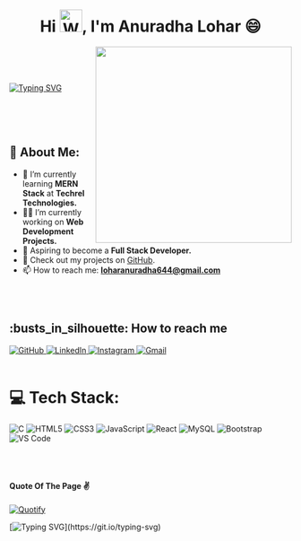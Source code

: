 <h1 align="center"> 
  Hi
  <img src="https://raw.githubusercontent.com/Rishabh2804/Rishabh2804/master/Resources/wave.gif" 
         alt="Waving hand animated gif"         
         width="40"/>,
   I'm <b>Anuradha Lohar 😄</b>
</h1> 

<img align="right" src="https://raw.githubusercontent.com/Rishabh2804/Rishabh2804/master/Resources/Icons/developer-girl.gif" width="350"/>



<br/>
<br/>
<br/>
<p align="left">
  <a href="https://git.io/typing-svg">
    <img src="https://readme-typing-svg.demolab.com?font=Merienda&size=26&duration=2000&pause=1000&color=F7366C&center=true&vCenter=true&width=435&lines=Welcome+To+My+Github+Profile+!;Im+an+aspiring+Web+Developer%F0%9F%92%BB;Im+an+Explorer%F0%9F%95%B5" alt="Typing SVG"/>
  </a>
</p>





<br/>
<br/>
<br/>


## 💫 About Me:
- 🌱 I’m currently learning **MERN Stack** at **Techrel Technologies.**  
- 👨‍💻 I’m currently working on **Web Development Projects.**   
- 🚀 Aspiring to become a **Full Stack Developer.**  
- 📂 Check out my projects on [GitHub](https://github.com/AnuradhaLohar).  
- 📫 How to reach me: **loharanuradha644@gmail.com**  

<br/>
<br/>
<h2>:busts_in_silhouette: How to reach me</h2>
<a href="https://github.com/AnuradhaLohar">
    <img alt="GitHub" src="https://img.shields.io/badge/GitHub-000000?style=for-the-badge&logo=github&logoColor=white">
</a>
<a href="https://www.linkedin.com/in/anuradhalohar/">
    <img alt="LinkedIn" src="https://img.shields.io/badge/LinkedIn-0A66C2?style=for-the-badge&logo=linkedin&logoColor=white">
</a>
<a href="https://www.instagram.com/radha35790/">
    <img alt="Instagram" src="https://img.shields.io/badge/Instagram-E4405F?style=for-the-badge&logo=instagram&logoColor=white">
</a>
<a href="mailto:loharanuradha644@gmail.com">
    <img alt="Gmail" src="https://img.shields.io/badge/Gmail-D14836?style=for-the-badge&logo=gmail&logoColor=white">
</a>

<br/>
<br/>

# 💻 Tech Stack:
![C](https://img.shields.io/badge/c-%2300599C.svg?style=for-the-badge&logo=c&logoColor=white) 
![HTML5](https://img.shields.io/badge/html5-%23E34F26.svg?style=for-the-badge&logo=html5&logoColor=white) 
![CSS3](https://img.shields.io/badge/css3-%231572B6.svg?style=for-the-badge&logo=css3&logoColor=white) 
![JavaScript](https://img.shields.io/badge/javascript-%23323330.svg?style=for-the-badge&logo=javascript&logoColor=%23F7DF1E) 
![React](https://img.shields.io/badge/react-%2320232a.svg?style=for-the-badge&logo=react&logoColor=%2361DAFB) 
![MySQL](https://img.shields.io/badge/mysql-%2300f.svg?style=for-the-badge&logo=mysql&logoColor=white) 
![Bootstrap](https://img.shields.io/badge/bootstrap-%23563D7C.svg?style=for-the-badge&logo=bootstrap&logoColor=white) 
![VS Code](https://img.shields.io/badge/VS%20Code-007ACC?style=for-the-badge&logo=visual-studio-code&logoColor=white) 

<br/>
<br/>

#### Quote Of The Page ✌
 
[![Quotify](https://github-readme-quotify.vercel.app/api?mode=mixed&type=horizontal&theme=dracula)](https://github.com/Vishal-beep136/github-readme-quotify)

[![Typing SVG](https://readme-typing-svg.herokuapp.com/?lines=Thank+You+&#128516;;See+You+Again+%5E_%5E;Bye+Bye+!;Are+u+still+reading!)](https://git.io/typing-svg)

